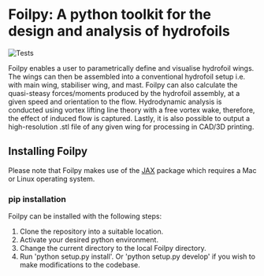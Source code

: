 # Foilpy: A python toolkit for the design and analysis of hydrofoils
![Tests](https://github.com/ss1870/Foilpy/actions/workflows/tests.yml/badge.svg)

Foilpy enables a user to parametrically define and visualise hydrofoil wings. The wings can then be assembled into a conventional hydrofoil setup i.e. with main wing, stabiliser wing, and mast. Foilpy can also calculate the quasi-steasy forces/moments produced by the hydrofoil assembly, at a given speed and orientation to the flow. Hydrodynamic analysis is conducted using vortex lifting line theory with a free vortex wake, therefore, the effect of induced flow is captured. Lastly, it is also possible to output a high-resolution .stl file of any given wing for processing in CAD/3D printing.


## Installing Foilpy
Please note that Foilpy makes use of the [JAX](https://github.com/google/jax) package which requires a Mac or Linux operating system. 

### pip installation

Foilpy can be installed with the following steps:

1. Clone the repository into a suitable location.
2. Activate your desired python environment.
3. Change the current directory to the local Foilpy directory.
4. Run 'python setup.py install'. Or 'python setup.py develop' if you wish to make modifications to the codebase.

